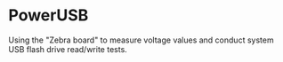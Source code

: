 # PowerUSB
  Using the "Zebra board" to measure voltage values and conduct system USB flash drive read/write tests.
